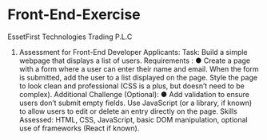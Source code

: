# Front-End-Exercise
EssetFirst Technologies Trading P.L.C
1. Assessment for Front-End Developer Applicants:
Task: Build a simple webpage that displays a list of users.
Requirements :
● Create a page with a form where a user can enter their name and email.
When the form is submitted, add the user to a list displayed on the page.
Style the page to look clean and professional (CSS is a plus, but doesn’t need to be complex).
Additional Challenge (Optional):
● Add validation to ensure users don’t submit empty fields.
Use JavaScript (or a library, if known) to allow users to edit or delete an entry directly on the
page.
Skills Assessed: HTML, CSS, JavaScript, basic DOM manipulation, optional use of frameworks
(React if known).
